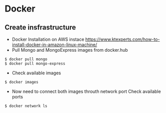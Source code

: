 # Docker

## Create insfrastructure 
* Docker Installation on AWS instace 
  https://www.ktexperts.com/how-to-install-docker-in-amazon-linux-machine/
* Pull Mongo and MongoExpress images from docker.hub
```
$ docker pull mongo
$ docker pull mongo-express
```
* Check available images 
```
$ docker images
```
* Now need to connect both images throuth network port
  Check available ports
```
$ docker network ls
```
